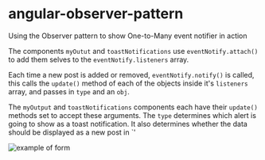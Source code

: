 # angular-observer-pattern
Using the Observer pattern to show One-to-Many event notifier in action

The components `myOutut` and `toastNotifications` use `eventNotify.attach()` to add them selves to the `eventNotify.listeners` array.

Each time a new post is added or removed, `eventNotify.notify()` is called, this calls the `update()` method of each of the objects inside it's `listeners` array, and passes in `type` and an `obj`.

The `myOutput` and `toastNotifications` components each have their `update()` methods set to accept these arguments.
The `type` determines which alert is going to show as a toast notification. It also determines whether the data should be displayed as a new post in `<my-output/>'

![example of form](https://cloud.githubusercontent.com/assets/2794355/22409142/4006a2b6-e67d-11e6-9e02-83cfe9f8ea85.PNG)
